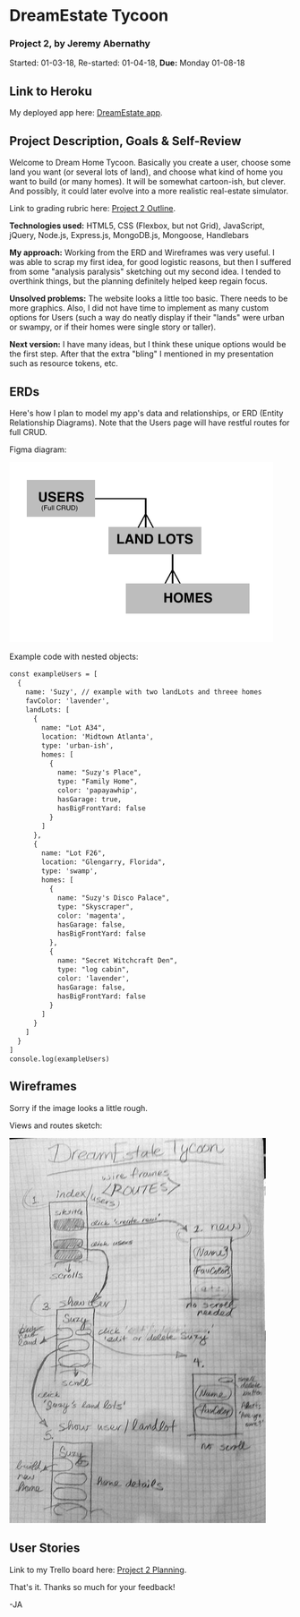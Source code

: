 # DreamEstate Tycoon

### Project 2, by Jeremy Abernathy

Started: 01-03-18, Re-started: 01-04-18, **Due:** Monday 01-08-18

## Link to Heroku

My deployed app here: [DreamEstate app](https://arcane-caverns-60948.herokuapp.com/). 

## Project Description, Goals & Self-Review

Welcome to Dream Home Tycoon. Basically you create a user, choose some land you want (or several lots of land), and choose what kind of home you want to build (or many homes). It will be somewhat cartoon-ish, but clever. And possibly, it could later evolve into a more realistic real-estate simulator. 

Link to grading rubric here: [Project 2 Outline](https://git.generalassemb.ly/atl-wdi/wdi-curriculum/tree/master/projects/unit_02).

**Technologies used:** HTML5, CSS (Flexbox, but not Grid), JavaScript, jQuery, Node.js, Express.js, MongoDB.js, Mongoose, Handlebars

**My approach:** Working from the ERD and Wireframes was very useful. I was able to scrap my first idea, for good logistic reasons, but then I suffered from some "analysis paralysis" sketching out my second idea. I tended to overthink things, but the planning definitely helped keep regain focus. 

**Unsolved problems:** The website looks a little too basic. There needs to be more graphics. Also, I did not have time to implement as many custom options for Users (such a way do neatly display if their "lands" were urban or swampy, or if their homes were single story or taller). 

**Next version:** I have many ideas, but I think these unique options would be the first step. After that the extra "bling" I mentioned in my presentation such as resource tokens, etc. 

## ERDs

Here's how I plan to model my app's data and relationships, or ERD (Entity Relationship Diagrams). Note that the Users page will have restful routes for full CRUD. 

Figma diagram:

![Figma image](z_dream-estate_ERD-1.png "Figma image")

Example code with nested objects:

```
const exampleUsers = [
  {
    name: 'Suzy', // example with two landLots and threee homes
    favColor: 'lavender',
    landLots: [
      {
        name: "Lot A34",
        location: 'Midtown Atlanta',
        type: 'urban-ish',
        homes: [
          {
            name: "Suzy's Place",
            type: "Family Home",
            color: 'papayawhip',
            hasGarage: true,
            hasBigFrontYard: false
          }
        ]
      },
      {
        name: "Lot F26",
        location: "Glengarry, Florida",
        type: 'swamp',
        homes: [
          {
            name: "Suzy's Disco Palace",
            type: "Skyscraper",
            color: 'magenta',
            hasGarage: false,
            hasBigFrontYard: false
          },
          {
            name: "Secret Witchcraft Den",
            type: "log cabin",
            color: 'lavender',
            hasGarage: false,
            hasBigFrontYard: false
          }
        ]
      }
    ]
  }
]
console.log(exampleUsers)
```

## Wireframes

Sorry if the image looks a little rough.

Views and routes sketch:

![Hand-drawn image](z_dream-estate_WIREFRAME-1.png "hand-drawn image")

## User Stories

Link to my Trello board here: [Project 2 Planning](https://trello.com/b/lb8Tv2XL/dream-estate1-project-2). 

That's it. Thanks so much for your feedback!

-JA